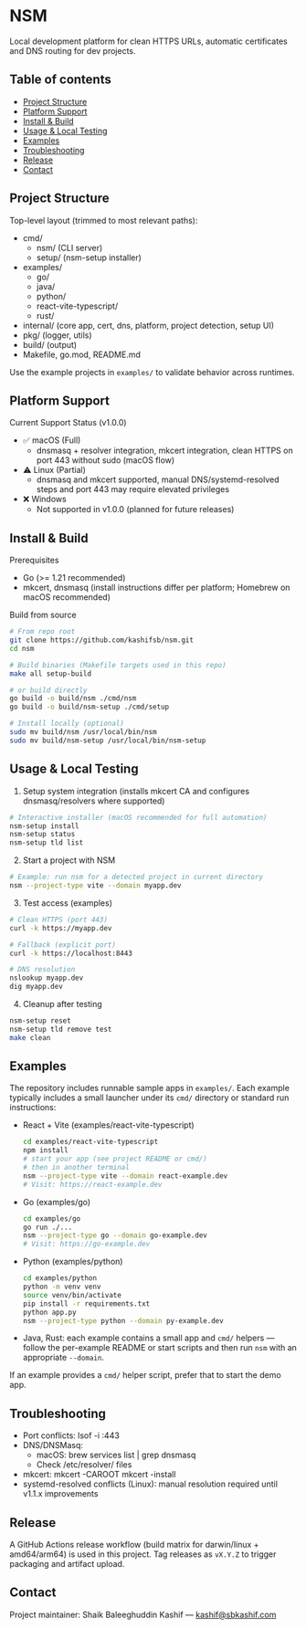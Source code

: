 # NSM

Local development platform for clean HTTPS URLs, automatic certificates and DNS routing for dev projects.

## Table of contents
- [Project Structure](#project-structure)
- [Platform Support](#platform-support)
- [Install & Build](#install--build)
- [Usage & Local Testing](#usage--local-testing)
- [Examples](#examples)
- [Troubleshooting](#troubleshooting)
- [Release](#release)
- [Contact](#contact)

## Project Structure
Top-level layout (trimmed to most relevant paths):
- cmd/
    - nsm/ (CLI server)
    - setup/ (nsm-setup installer)
- examples/
    - go/
    - java/
    - python/
    - react-vite-typescript/
    - rust/
- internal/ (core app, cert, dns, platform, project detection, setup UI)
- pkg/ (logger, utils)
- build/ (output)
- Makefile, go.mod, README.md

Use the example projects in `examples/` to validate behavior across runtimes.

## Platform Support

Current Support Status (v1.0.0)

- ✅ macOS (Full)
    - dnsmasq + resolver integration, mkcert integration, clean HTTPS on port 443 without sudo (macOS flow)
- ⚠️ Linux (Partial)
    - dnsmasq and mkcert supported, manual DNS/systemd-resolved steps and port 443 may require elevated privileges
- ❌ Windows
    - Not supported in v1.0.0 (planned for future releases)

## Install & Build

Prerequisites
- Go (>= 1.21 recommended)
- mkcert, dnsmasq (install instructions differ per platform; Homebrew on macOS recommended)

Build from source
```bash
# From repo root
git clone https://github.com/kashifsb/nsm.git
cd nsm

# Build binaries (Makefile targets used in this repo)
make all setup-build

# or build directly
go build -o build/nsm ./cmd/nsm
go build -o build/nsm-setup ./cmd/setup

# Install locally (optional)
sudo mv build/nsm /usr/local/bin/nsm
sudo mv build/nsm-setup /usr/local/bin/nsm-setup
```

## Usage & Local Testing

1. Setup system integration (installs mkcert CA and configures dnsmasq/resolvers where supported)
```bash
# Interactive installer (macOS recommended for full automation)
nsm-setup install
nsm-setup status
nsm-setup tld list
```

2. Start a project with NSM
```bash
# Example: run nsm for a detected project in current directory
nsm --project-type vite --domain myapp.dev
```

3. Test access (examples)
```bash
# Clean HTTPS (port 443)
curl -k https://myapp.dev

# Fallback (explicit port)
curl -k https://localhost:8443

# DNS resolution
nslookup myapp.dev
dig myapp.dev
```

4. Cleanup after testing
```bash
nsm-setup reset
nsm-setup tld remove test
make clean
```

## Examples

The repository includes runnable sample apps in `examples/`. Each example typically includes a small launcher under its `cmd/` directory or standard run instructions:

- React + Vite (examples/react-vite-typescript)
    ```bash
    cd examples/react-vite-typescript
    npm install
    # start your app (see project README or cmd/)
    # then in another terminal
    nsm --project-type vite --domain react-example.dev
    # Visit: https://react-example.dev
    ```

- Go (examples/go)
    ```bash
    cd examples/go
    go run ./...
    nsm --project-type go --domain go-example.dev
    # Visit: https://go-example.dev
    ```

- Python (examples/python)
    ```bash
    cd examples/python
    python -m venv venv
    source venv/bin/activate
    pip install -r requirements.txt
    python app.py
    nsm --project-type python --domain py-example.dev
    ```

- Java, Rust: each example contains a small app and `cmd/` helpers — follow the per-example README or start scripts and then run `nsm` with an appropriate `--domain`.

If an example provides a `cmd/` helper script, prefer that to start the demo app.

## Troubleshooting

- Port conflicts:
    lsof -i :443
- DNS/DNSMasq:
    - macOS: brew services list | grep dnsmasq
    - Check /etc/resolver/ files
- mkcert:
    mkcert -CAROOT
    mkcert -install
- systemd-resolved conflicts (Linux): manual resolution required until v1.1.x improvements

## Release

A GitHub Actions release workflow (build matrix for darwin/linux + amd64/arm64) is used in this project. Tag releases as `vX.Y.Z` to trigger packaging and artifact upload.

## Contact

Project maintainer: Shaik Baleeghuddin Kashif — kashif@sbkashif.com
